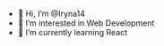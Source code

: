 - 👋 Hi, I’m @Iryna14
- 👀 I’m interested in Web Development
- 🌱 I’m currently learning React

<!---
Iryna14/Iryna14 is a ✨ special ✨ repository because its `README.md` (this file) appears on your GitHub profile.
You can click the Preview link to take a look at your changes.
--->
